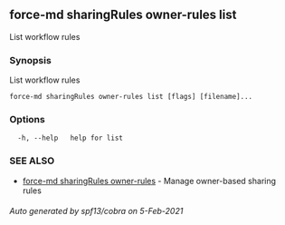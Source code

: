 ## force-md sharingRules owner-rules list

List workflow rules

### Synopsis

List workflow rules

```
force-md sharingRules owner-rules list [flags] [filename]...
```

### Options

```
  -h, --help   help for list
```

### SEE ALSO

* [force-md sharingRules owner-rules](force-md_sharingRules_owner-rules.md)	 - Manage owner-based sharing rules

###### Auto generated by spf13/cobra on 5-Feb-2021
